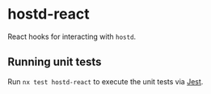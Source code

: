 # hostd-react

React hooks for interacting with `hostd`.

## Running unit tests

Run `nx test hostd-react` to execute the unit tests via [Jest](https://jestjs.io).
